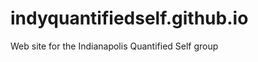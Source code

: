 indyquantifiedself.github.io
============================

Web site for the Indianapolis Quantified Self group
